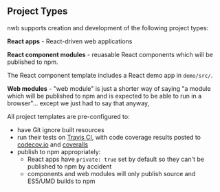## Project Types

nwb supports creation and development of the following project types:

**React apps** - React-driven web applications

**React component modules** - reuasable React components which will be published to npm.

The React component template includes a React demo app in `demo/src/`.

**Web modules** - "web module" is just a shorter way of saying "a module which will be published to npm and is expected to be able to run in a browser"... except we just had to say that anyway,

All project templates are pre-configured to:

* have Git ignore built resources
* run their tests on [Travis CI](https://travis-ci.org/), with code coverage results posted to [codecov.io](https://codecov.io/) and [coveralls](https://coveralls.io)
* publish to npm appropriately:
  * React apps have `private: true` set by default so they can't be published to npm by accident
  * components and web modules will only publish source and ES5/UMD builds to npm
